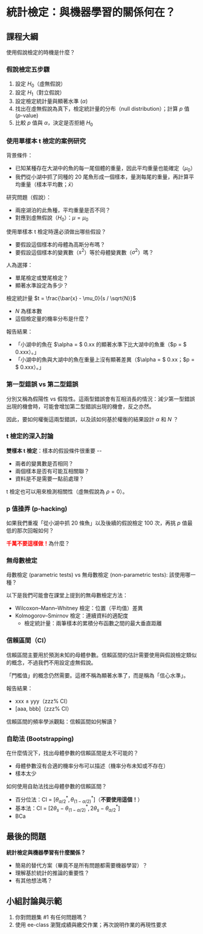 # 統計檢定：與機器學習的關係何在？

## 課程大綱

使用假說檢定的時機是什麼？

### 假說檢定五步驟

1. 設定 $H_0$（虛無假說）
2. 設定 $H_1$（對立假說）
3. 設定檢定統計量與顯著水準 ($\alpha$)
4. 找出在虛無假說為真下，檢定統計量的分布（null distribution）；計算 $p$ 值 ($p$-value)
5. 比較 $p$ 值與 $\alpha$，決定是否拒絕 $H_0$

### 使用單樣本 t 檢定的案例研究

背景條件：
- 已知某種存在大湖中的魚的每一尾個體的重量，因此平均重量也能確定（$\mu_0$）
- 我們從小湖中抓了同種的 20 尾魚形成一個樣本，量測每尾的重量，再計算平均重量（樣本平均數；$\bar{x}$）

研究問題（假說）：
- 兩座湖泊的此魚種，平均重量是否不同？
- 對應到虛無假說（$H_0$）：$\mu = \mu_0$

使用單樣本 t 檢定時還必須做出哪些假設？
- 要假設這個樣本的母體為高斯分布嗎？
- 要假設這個樣本的變異數（$s^2$）等於母體變異數（$\sigma^2$）嗎？

人為選擇：
- 單尾檢定或雙尾檢定？
- 顯著水準設定為多少？

檢定統計量 $t = \frac{\bar{x} - \mu_0}{s / \sqrt{N}}$
- $N$ 為樣本數
- 這個檢定量的機率分布是什麼？

報告結果：
- 「小湖中的魚在 $\alpha = $ 0.xx 的顯著水準下比大湖中的魚重（$p = $ 0.xxx）。」
- 「小湖中的魚與大湖中的魚在重量上沒有顯著差異（$\alpha = $ 0.xx；$p = $ 0.xxx）。」

### 第一型錯誤 vs 第二型錯誤

分別又稱為假陽性 vs 假陰性。這兩型錯誤會有互相消長的情況：減少第一型錯誤出現的機會時，可能會增加第二型錯誤出現的機會，反之亦然。

因此，要如何權衡這兩型錯誤，以及該如何基於權衡的結果設計 $\alpha$ 和 $N$ ？

### t 檢定的深入討論

**雙樣本 t 檢定**：樣本的假設條件很重要 --
- 兩者的變異數是否相同？
- 兩個樣本是否有可能互相關聯？
- 資料是不是需要一點前處理？

t 檢定也可以用來檢測相關性（虛無假說為 $\rho = 0$）。

### p 值操弄 (p-hacking)

如果我們重複「從小湖中抓 20 條魚」以及後續的假說檢定 100 次，再挑 $p$ 值最低的那次回報如何？

<font color="red"><b>千萬不要這樣做！</b></font>為什麼？

### 無母數檢定

母數檢定 (parametric tests) vs 無母數檢定 (non-parametric tests): 該使用哪一種？

以下是我們可能會在課堂上提到的無母數檢定方法：
- Wilcoxon–Mann–Whitney 檢定：位置（平均值）差異
- Kolmogorov–Smirnov 檢定：連續資料的適配度
  - 檢定統計量：兩筆樣本的累積分布函數之間的最大垂直距離


### 信賴區間（CI）

信賴區間主要用於預測未知的母體參數。信賴區間的估計需要使用與假說檢定類似的概念，不過我們不用設定虛無假說。

「門檻值」的概念仍然需要。這裡不稱為顯著水準了，而是稱為「信心水準」。

報告結果：
- xxx $\pm$ yyy（zzz% CI）
- [aaa, bbb]（zzz% CI）

信賴區間的頻率學派觀點：信賴區間如何解讀？

### 自助法 (Bootstrapping)

在什麼情況下，找出母體參數的信賴區間是太不可能的？
- 母體參數沒有合適的機率分布可以描述（機率分布未知或不存在）
- 樣本太少

如何使用自助法找出母體參數的信賴區間？
- 百分位法：CI = $[ \theta^{\ast}_{\alpha/2}, \theta^{\ast}_{(1 - \alpha/2)} ]$（**不要使用這個！**）
- 基本法：CI = $[ 2\theta_s - \theta^{\ast}_{(1 - \alpha/2)}, 2\theta_s - \theta^{\ast}_{\alpha/2} ]$
- BCa

## 最後的問題

**統計檢定與機器學習有什麼關係？**
- 簡易的替代方案（畢竟不是所有問題都需要機器學習）？
- 理解基於統計的推論的重要性？
- 有其他想法嗎？

## 小組討論與示範

1. 你對問題集 #1 有任何問題嗎？
2. 使用 ee-class 瀏覽成績與繳交作業；再次說明作業的再現性要求

<!-- 1. 使用 Jupyter Notebook（可以使用 [Google Colaboratory](https://colab.google/)、[Callysto Hub](https://hub.callysto.ca/) 或是本地端電腦） 載入問題集 #1 需要的數據集。 -->